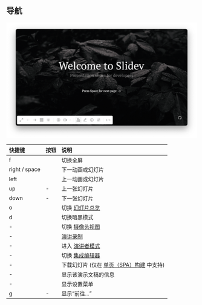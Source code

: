 <!-- order:5 -->
## 导航

![img](slidev_jc_img/navbar.png)

| 快捷键        | 按钮 | 说明                                                         |
| :------------ | :--- | :----------------------------------------------------------- |
| f             |      | 切换全屏                                                     |
| right / space |      | 下一动画或幻灯片                                             |
| left          |      | 上一动画或幻灯片                                             |
| up            | -    | 上一张幻灯片                                                 |
| down          | -    | 下一张幻灯片                                                 |
| o             |      | 切换 [幻灯片总览](https://cn.sli.dev/guide/navigation.html#slides-overview) |
| d             |      | 切换暗黑模式                                                 |
| -             |      | 切换 [摄像头视图](https://cn.sli.dev/guide/recording.html#camera-view) |
| -             |      | [演讲录制](https://cn.sli.dev/guide/recording.html#camera-view) |
| -             |      | 进入 [演讲者模式](https://cn.sli.dev/guide/presenter-mode.html) |
| -             |      | 切换 [集成编辑器](https://cn.sli.dev/guide/editors.html#integrated-editor) |
| -             |      | 下载幻灯片 (仅在 [单页（SPA）构建](https://cn.sli.dev/guide/exporting.html#single-page-application-spa) 中支持) |
| -             |      | 显示该演示文稿的信息                                         |
| -             |      | 显示设置菜单                                                 |
| g             | -    | 显示“前往...”                                                |
